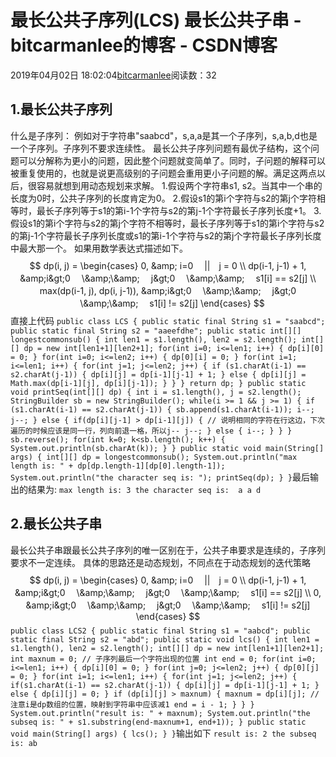 
# 最长公共子序列(LCS) 最长公共子串 - bitcarmanlee的博客 - CSDN博客


2019年04月02日 18:02:04[bitcarmanlee](https://me.csdn.net/bitcarmanlee)阅读数：32



## 1.最长公共子序列
什么是子序列：
例如对于字符串"saabcd"，s,a,a是其一个子序列，s,a,b,d也是一个子序列。子序列不要求连续性。
最长公共子序列问题有最优子结构，这个问题可以分解称为更小的问题，因此整个问题就变简单了。同时，子问题的解释可以被重复使用的，也就是说更高级别的子问题会重用更小子问题的解。满足这两点以后，很容易就想到用动态规划来求解。
1.假设两个字符串s1, s2。当其中一个串的长度为0时，公共子序列的长度肯定为0。
2.假设s1的第i个字符与s2的第j个字符相等时，最长子序列等于s1的第i-1个字符与s2的第j-1个字符最长子序列长度+1。
3.假设s1的第i个字符与s2的第j个字符不相等时，最长子序列等于s1的第i个字符与s2的第j-1个字符最长子序列长度或s1的第i-1个字符与s2的第j个字符最长子序列长度中最大那一个。
如果用数学表达式描述如下。
$$
dp(i, j) = \begin{cases}
0, &amp; i=0 　||　j = 0 \\
dp(i-1, j-1) + 1,  &amp;i&gt;0　 \&amp;\&amp;　 j&gt;0 　\&amp;\&amp; 　s1[i] == s2[j] \\
max(dp(i-1, j), dp(i, j-1)), &amp;i&gt;0　 \&amp;\&amp;　 j&gt;0 　\&amp;\&amp; 　s1[i] != s2[j]
\end{cases}
$$
直接上代码
`public class LCS {
    public static final String s1 = "saabcd";
    public static final String s2 = "aaeefdhe";
    public static int[][] longestcommonsub() {
        int len1 = s1.length(), len2 = s2.length();
        int[][] dp = new int[len1+1][len2+1];
        for(int i=0; i<=len1; i++) {
            dp[i][0] = 0;
        }
        for(int i=0; i<=len2; i++) {
            dp[0][i] = 0;
        }
        for(int i=1; i<=len1; i++) {
            for(int j=1; j<=len2; j++) {
                if (s1.charAt(i-1) == s2.charAt(j-1)) {
                    dp[i][j] = dp[i-1][j-1] + 1;
                } else {
                    dp[i][j] = Math.max(dp[i-1][j], dp[i][j-1]);
                }
            }
        }
        return dp;
    }
    public static void printSeq(int[][] dp) {
        int i = s1.length(), j = s2.length();
        StringBuilder sb = new StringBuilder();
        while(i >= 1 && j >= 1) {
            if (s1.charAt(i-1) == s2.charAt(j-1)) {
                sb.append(s1.charAt(i-1));
                i--;
                j--;
            } else {
                if(dp[i][j-1] > dp[i-1][j]) {
                    // 说明相同的字符在行这边，下次遍历的时候应该是同一行，列向前退一格，所以j--
                    j--;
                } else {
                    i--;
                }
            }
        }
        sb.reverse();
        for(int k=0; k<sb.length(); k++) {
            System.out.println(sb.charAt(k));
        }
    }
    public static void main(String[] args) {
        int[][] dp = longestcommonsub();
        System.out.println("max length is: " + dp[dp.length-1][dp[0].length-1]);
        System.out.println("the character seq is: ");
        printSeq(dp);
    }
}`最后输出的结果为:
`max length is: 3
the character seq is: 
a
a
d`
## 2.最长公共子串
最长公共子串跟最长公共子序列的唯一区别在于，公共子串要求是连续的，子序列要求不一定连续。
具体的思路还是动态规划，不同点在于动态规划的迭代策略
$$
dp(i, j) = \begin{cases}
0, &amp; i=0 　||　j = 0 \\
dp(i-1, j-1) + 1,  &amp;i&gt;0　 \&amp;\&amp;　 j&gt;0 　\&amp;\&amp; 　s1[i] == s2[j] \\
0, &amp;i&gt;0　 \&amp;\&amp;　 j&gt;0 　\&amp;\&amp; 　s1[i] != s2[j]
\end{cases}
$$
`public class LCS2 {
    public static final String s1 = "aabcd";
    public static final String s2 = "abd";
    public static void lcs() {
        int len1 = s1.length(), len2 = s2.length();
        int[][] dp = new int[len1+1][len2+1];
        int maxnum = 0;
        // 子序列最后一个字符出现的位置
        int end = 0;
        for(int i=0; i<=len1; i++) {
            dp[i][0] = 0;
        }
        for(int j=0; j<=len2; j++) {
            dp[0][j] = 0;
        }
        for(int i=1; i<=len1; i++) {
            for(int j=1; j<=len2; j++) {
                if(s1.charAt(i-1) == s2.charAt(j-1)) {
                    dp[i][j] = dp[i-1][j-1] + 1;
                } else {
                    dp[i][j] = 0;
                }
                if (dp[i][j] > maxnum) {
                    maxnum = dp[i][j];
                    // 注意i是dp数组的位置，映射到字符串中应该减1
                    end = i - 1;
                }
            }
        }
        System.out.println("result is: " + maxnum);
        System.out.println("the subseq is: " + s1.substring(end-maxnum+1, end+1));
    }
    public static void main(String[] args) {
        lcs();
    }
}`输出如下
`result is: 2
the subseq is: ab`

